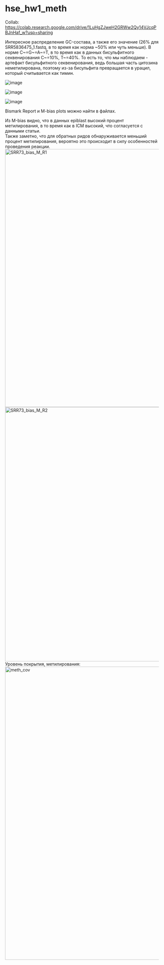 # hse_hw1_meth
Collab: https://colab.research.google.com/drive/1LuHgZJweH2GRWw2Qy14VJcqPBJnHaf_w?usp=sharing  

Интересное распределение GC-состава, а также его значение (26% для SRR5836475_1.fastq, в то время как норма ~50% или чуть меньше). В норме C~=G~=A~=T, в то время как в данных бисульфитного секвенирования С~=10%, T~=40%. То есть то, что мы наблюдаем - артефакт бисульфитного секвенирования, ведь большая часть цитозина неметилирована, поэтому из-за бисульфита превращается в урацил, который считывается как тимин.  

![image](https://user-images.githubusercontent.com/60808830/154700376-697c479e-9107-4455-adea-62f3243520e0.png)  

![image](https://user-images.githubusercontent.com/60808830/154698221-dc936096-cd15-44d9-b431-e0e501d13568.png)  

![image](https://user-images.githubusercontent.com/60808830/154698840-6f2c7965-8cc3-421f-aa62-1eb9cb473c41.png)  

Bismark Report и M-bias plots можно найти в файлах.  

Из М-bias видно, что в данных epiblast высокий процент метилирования, в то время как в ICM высокий, что согласуется с данными статьи.  
Также заметно, что для обратных ридов обнаруживается меньший процент метилирования, вероятно это происходит в силу особенностей проведения реакции.  
<img width="844" alt="SRR73_bias_M_R1" src="https://user-images.githubusercontent.com/60808830/154758887-115ca684-dc23-495e-92e6-577a2db7bcd7.PNG">
<img width="832" alt="SRR73_bias_M_R2" src="https://user-images.githubusercontent.com/60808830/154758918-ce83d931-d412-4189-abdc-e8214ea554b0.PNG">  
Уровень покрытия, метилирования:
<img width="959" alt="meth_cov" src="https://user-images.githubusercontent.com/60808830/154759029-3f43f2b1-378e-4a2e-92cc-8803ebc9d964.PNG">

